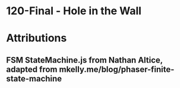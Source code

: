# 120-Final - Hole in the Wall


# Attributions
## FSM StateMachine.js from Nathan Altice, adapted from mkelly.me/blog/phaser-finite-state-machine
